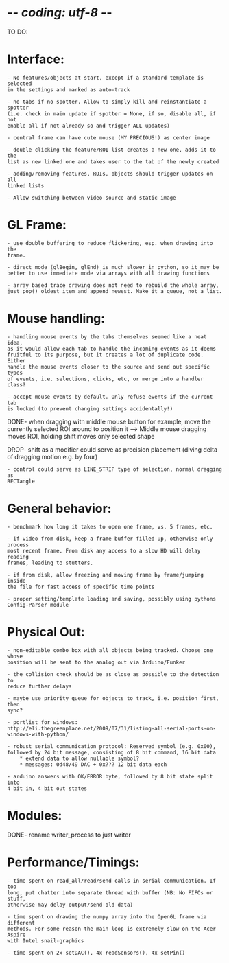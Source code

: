 # -*- coding: utf-8 -*-

TO DO:

Interface:
==========
    - No features/objects at start, except if a standard template is selected
    in the settings and marked as auto-track

    - no tabs if no spotter. Allow to simply kill and reinstantiate a spotter
    (i.e. check in main update if spotter = None, if so, disable all, if not
    enable all if not already so and trigger ALL updates)

    - central frame can have cute mouse (MY PRECIOUS!) as center image

    - double clicking the feature/ROI list creates a new one, adds it to the
    list as new linked one and takes user to the tab of the newly created

    - adding/removing features, ROIs, objects should trigger updates on all
    linked lists

    - Allow switching between video source and static image

GL Frame:
=========
    - use double buffering to reduce flickering, esp. when drawing into the
    frame.

    - direct mode (glBegin, glEnd) is much slower in python, so it may be
    better to use immediate mode via arrays with all drawing functions

    - array based trace drawing does not need to rebuild the whole array,
    just pop() oldest item and append newest. Make it a queue, not a list.

Mouse handling:
===============
    - handling mouse events by the tabs themselves seemed like a neat idea,
    as it would allow each tab to handle the incoming events as it deems
    fruitful to its purpose, but it creates a lot of duplicate code. Either
    handle the mouse events closer to the source and send out specific types
    of events, i.e. selections, clicks, etc, or merge into a handler class?

    - accept mouse events by default. Only refuse events if the current tab
    is locked (to prevent changing settings accidentally!)

DONE- when dragging with middle mouse button for example, move the currently
    selected ROI around to position it
        --> Middle mouse dragging moves ROI, holding shift moves only selected
            shape

DROP- shift as a modifier could serve as precision placement (diving delta
    of dragging motion e.g. by four)

    - control could serve as LINE_STRIP type of selection, normal dragging as
    RECTangle

General behavior:
=================

    - benchmark how long it takes to open one frame, vs. 5 frames, etc.

    - if video from disk, keep a frame buffer filled up, otherwise only process
    most recent frame. From disk any access to a slow HD will delay reading
    frames, leading to stutters.

    - if from disk, allow freezing and moving frame by frame/jumping inside
    the file for fast access of specific time points

    - proper setting/template loading and saving, possibly using pythons
    Config-Parser module

Physical Out:
============

    - non-editable combo box with all objects being tracked. Choose one whose
    position will be sent to the analog out via Arduino/Funker

    - the collision check should be as close as possible to the detection to
    reduce further delays

    - maybe use priority queue for objects to track, i.e. position first, then
    sync?

    - portlist for windows:
    http://eli.thegreenplace.net/2009/07/31/listing-all-serial-ports-on-windows-with-python/

    - robust serial communication protocol: Reserved symbol (e.g. 0x00),
    followed by 24 bit message, consisting of 8 bit command, 16 bit data
        * extend data to allow nullable symbol?
        * messages: 0d48/49 DAC + 0x??? 12 bit data each

    - arduino answers with OK/ERROR byte, followed by 8 bit state split into
    4 bit in, 4 bit out states

Modules:
========

DONE- rename writer_process to just writer

Performance/Timings:
====================

    - time spent on read_all/read/send calls in serial communication. If too
    long, put chatter into separate thread with buffer (NB: No FIFOs or stuff,
    otherwise may delay output/send old data)

    - time spent on drawing the numpy array into the OpenGL frame via different
    methods. For some reason the main loop is extremely slow on the Acer Aspire
    with Intel snail-graphics

    - time spent on 2x setDAC(), 4x readSensors(), 4x setPin()